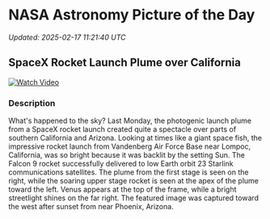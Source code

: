 # NASA Astronomy Picture of the Day

_Updated: 2025-02-17 11:21:40 UTC_

## SpaceX Rocket Launch Plume over California

[![Watch Video](https://img.youtube.com/vi/https://apod.nasa.gov/apod/image/2502/FishPlume_LaMontagne_960.jpg/0.jpg)](https://apod.nasa.gov/apod/image/2502/FishPlume_LaMontagne_960.jpg)

### Description

What's happened to the sky? Last Monday, the photogenic launch plume from a SpaceX rocket launch created quite a spectacle over parts of southern California and Arizona.  Looking at times like a giant space fish, the impressive rocket launch from Vandenberg Air Force Base near Lompoc, California, was so bright because it was backlit by the setting Sun. The Falcon 9 rocket successfully delivered to low Earth orbit 23 Starlink communications satellites.  The plume from the first stage is seen on the right, while the soaring upper stage rocket is seen at the apex of the plume toward the left. Venus appears at the top of the frame, while a bright streetlight shines on the far right.  The featured image was captured toward the west after sunset from near Phoenix, Arizona.
